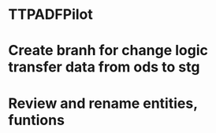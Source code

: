 # TTPADFPilot
# Create branh for change logic transfer data from ods to stg
# Review and rename entities, funtions
